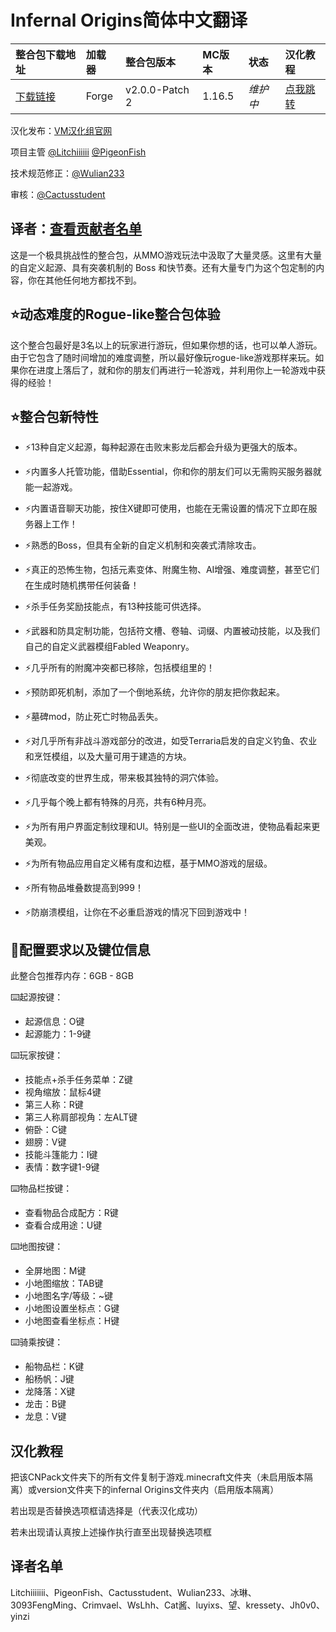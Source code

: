# Infernal Origins简体中文翻译

整合包下载地址|加载器|整合包版本|MC版本|状态|汉化教程
:-|:-|:-|:-|:-|:-
[下载链接](https://www.curseforge.com/minecraft/modpacks/infernal-rpg)|Forge|v2.0.0-Patch 2|1.16.5|*维护中*|[点我跳转](#1)|

汉化发布：[VM汉化组官网](https://beta.vmct-cn.top/modpacks/infernal)

项目主管 [@Litchiiiiii](https://github.com/Litchiiiiii) [@PigeonFish](https://github.com/PigeonFish)

技术规范修正：[@Wulian233](https://github.com/Wulian233)

审核：[@Cactusstudent](https://github.com/Cactusstudent)

译者：[查看贡献者名单](#2)
---
这是一个极具挑战性的整合包，从MMO游戏玩法中汲取了大量灵感。这里有大量的自定义起源、具有突袭机制的 Boss 和快节奏。还有大量专门为这个包定制的内容，你在其他任何地方都找不到。

## ⭐动态难度的Rogue-like整合包体验
这个整合包最好是3名以上的玩家进行游玩，但如果你想的话，也可以单人游玩。由于它包含了随时间增加的难度调整，所以最好像玩rogue-like游戏那样来玩。如果你在进度上落后了，就和你的朋友们再进行一轮游戏，并利用你上一轮游戏中获得的经验！

## ⭐整合包新特性
* ⚡13种自定义起源，每种起源在击败末影龙后都会升级为更强大的版本。

* ⚡内置多人托管功能，借助Essential，你和你的朋友们可以无需购买服务器就能一起游戏。

* ⚡内置语音聊天功能，按住X键即可使用，也能在无需设置的情况下立即在服务器上工作！

* ⚡熟悉的Boss，但具有全新的自定义机制和突袭式清除攻击。

* ⚡真正的恐怖生物，包括元素变体、附魔生物、AI增强、难度调整，甚至它们在生成时随机携带任何装备！

* ⚡杀手任务奖励技能点，有13种技能可供选择。

* ⚡武器和防具定制功能，包括符文槽、卷轴、词缀、内置被动技能，以及我们自己的自定义武器模组Fabled Weaponry。

* ⚡几乎所有的附魔冲突都已移除，包括模组里的！

* ⚡预防即死机制，添加了一个倒地系统，允许你的朋友把你救起来。

* ⚡墓碑mod，防止死亡时物品丢失。

* ⚡对几乎所有非战斗游戏部分的改进，如受Terraria启发的自定义钓鱼、农业和烹饪模组，以及大量可用于建造的方块。

* ⚡彻底改变的世界生成，带来极其独特的洞穴体验。

* ⚡几乎每个晚上都有特殊的月亮，共有6种月亮。

* ⚡为所有用户界面定制纹理和UI。特别是一些UI的全面改进，使物品看起来更美观。

* ⚡为所有物品应用自定义稀有度和边框，基于MMO游戏的层级。

* ⚡所有物品堆叠数提高到999！

* ⚡防崩溃模组，让你在不必重启游戏的情况下回到游戏中！

## 🔧配置要求以及键位信息
此整合包推荐内存：6GB - 8GB

⌨️起源按键：

* 起源信息：O键
* 起源能力：1-9键

⌨️玩家按键：

* 技能点+杀手任务菜单：Z键
* 视角缩放：鼠标4键
* 第三人称：R键
* 第三人称肩部视角：左ALT键
* 俯卧：C键
* 翅膀：V键
* 技能斗篷能力：I键
* 表情：数字键1-9键

⌨️物品栏按键：

* 查看物品合成配方：R键
* 查看合成用途：U键

⌨️地图按键：

* 全屏地图：M键
* 小地图缩放：TAB键
* 小地图名字/等级：~键
* 小地图设置坐标点：G键
* 小地图查看坐标点：H键

⌨️骑乘按键：

* 船物品栏：K键
* 船杨帆：J键
* 龙降落：X键
* 龙击：B键
* 龙息：V键

<p id = "1"></p>

## 汉化教程
把该CNPack文件夹下的所有文件复制于游戏.minecraft文件夹（未启用版本隔离）或version文件夹下的infernal Origins文件夹内（启用版本隔离）

若出现是否替换选项框请选择是（代表汉化成功）

若未出现请认真按上述操作执行直至出现替换选项框

<p id = "2"></p>

## 译者名单

Litchiiiiiii、PigeonFish、Cactusstudent、Wulian233、冰琳、3093FengMing、Crimvael、WsLhh、Cat酱、luyixs、望、kressety、Jh0v0、yinzi
